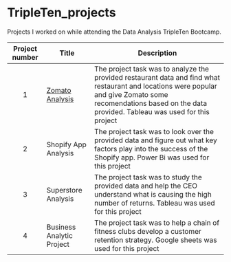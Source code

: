 # TripleTen_projects
Projects I worked on while attending the Data Analysis TripleTen Bootcamp.


| Project number | Title | Description |
| :-----------: | ----------- |----------- |
| 1 | [Zomato Analysis](https://github.com/emelinB-commits/Data_Projects_TripleTen/tree/main/FinalProject)| The project task was to analyze the provided restaurant data and find what restaurant and locations were popular and give Zomato some recomendations based on the data provided. Tableau was used for this project|
| 2 | Shopify App Analysis| The project task was to look over the provided data and figure out what key factors play into the success of the Shopify app. Power Bi was used for this project|
| 3 | Superstore Analysis | The project task was to study the provided data and help the CEO understand what is causing the high number of returns.  Tableau was used for this project|
| 4 | Business Analytic Project | The project task was to help a chain of fitness clubs develop a customer retention strategy. Google sheets was used for this project|
